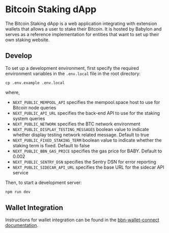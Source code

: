 # Bitcoin Staking dApp

The Bitcoin Staking dApp is a web application integrating with extension
wallets that allows a user to stake their Bitcoin. It is hosted by Babylon and
serves as a reference implementation for entities that want to set up their own
staking website.

## Develop

To set up a development environment, first specify the required environment
variables in the `.env.local` file in the root directory:

```
cp .env.example .env.local
```

where,

- `NEXT_PUBLIC_MEMPOOL_API` specifies the mempool.space host to use for Bitcoin
  node queries
- `NEXT_PUBLIC_API_URL` specifies the back-end API to use for the staking
  system queries
- `NEXT_PUBLIC_NETWORK` specifies the BTC network environment
- `NEXT_PUBLIC_DISPLAY_TESTING_MESSAGES` boolean value to indicate whether display 
testing network related message. Default to true
- `NEXT_PUBLIC_FIXED_STAKING_TERM` boolean value to indicate whether the staking term is fixed. Default to false
- `NEXT_PUBLIC_BBN_GAS_PRICE` specifies the gas price for BABY. Default to 0.002
- `NEXT_PUBLIC_SENTRY_DSN` specifies the Sentry DSN for error reporting
- `NEXT_PUBLIC_SIDECAR_API_URL` specifies the base URL for the sidecar API service

Then, to start a development server:

```bash
npm run dev
```

## Wallet Integration

Instructions for wallet integration can be found in the
[bbn-wallet-connect documentation](https://github.com/babylonlabs-io/bbn-wallet-connect).
